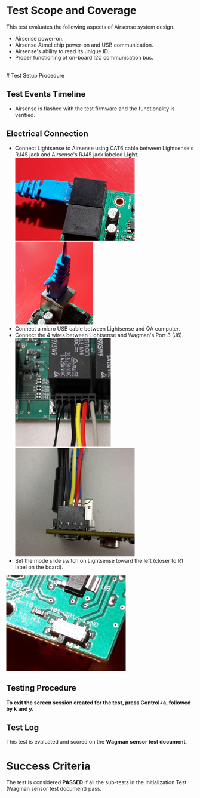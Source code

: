 # Test Scope and Coverage

This test evaluates the following aspects of Airsense system design. </br>
* Airsense power-on.
* Airsense Atmel chip power-on and USB communication.
* Airsense's ability to read its unique ID.
* Proper functioning of on-board I2C communication bus.

</br>
# Test Setup Procedure

## Test Events Timeline
* Airsense is flashed with the test firmware and the functionality is verified.

## Electrical Connection

-   Connect Lightsense to Airsense using CAT6 cable between Lightsense's RJ45 jack and Airsense's RJ45 jack
    labeled __Light__.  </br>
<img src="./resources/RJ45AirtoLight.jpg" width="320"><img src="./resources/RJ45_Light.jpg" width="209">
-   Connect a micro USB cable between Lightsense and QA computer.
-   Connect the 4 wires between Lightsense and Wagman's Port 3 (J6). </br>
<img src="./resources/Wagman_LightSense.jpg" width="256"><img src="./resources/Light_sense_Wagman_connection.jpg" width="320">
-   Set the mode slide switch on Lightsense toward the left (closer to R1 label on the board).</br>
<img src="./resources/PowerSlideSwitchLight.jpg" width="320">


## Testing Procedure
__To exit the screen session created for the test, press Control+a, followed by k and y.__

## Test Log
This test is evaluated and scored on the __Wagman sensor test document__.

# Success Criteria
The test is considered __PASSED__ if all the sub-tests in the Initialization Test (Wagman sensor test document)
pass.
